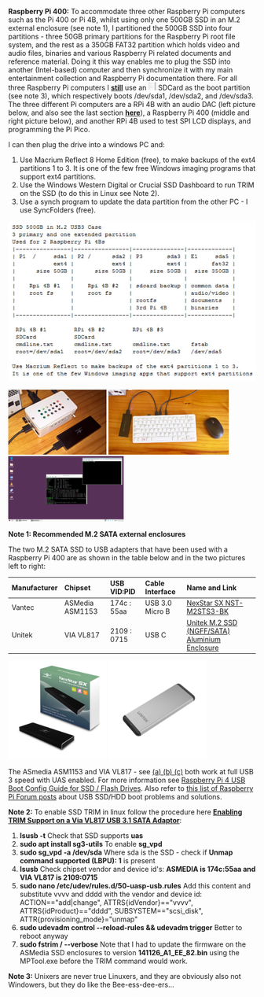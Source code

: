 **Raspberry Pi 400:** To accommodate three other Raspberry Pi computers such as the Pi 400 or Pi 4B, whilst using only one 500GB SSD in an M.2 external enclosure (see note 1), I partitioned the 500GB SSD into four partitions - three 50GB primary partitions for the Raspberry Pi root file system, and the rest as a 350GB FAT32 partition which holds video and audio files, binaries and various Raspberry Pi related documents and reference material. Doing it this way enables me to plug the SSD into another (Intel-based) computer and then synchronize it with my main entertainment collection and Raspberry Pi documentation there. For all three Raspberry Pi computers I [**still**](https://www.raspberrypi.org/forums/viewtopic.php?f=28&t=301409) use an <img src="images/RealUnixersDoNotUseBootSDCards.png" width="16" height="16"/> SDCard as the boot partition (see note 3), which respectively boots /dev/sda1, /dev/sda2, and /dev/sda3. The three different Pi computers are a RPi 4B with an audio DAC (left picture below, and also see the last section [**here**](https://github.com/TobiasVanDyk/Raspberry-Pi-PC-PSU-Desktop-Computer-with-a-Hard-Disk-Drive-and-Fan-and-Switch)), a Raspberry Pi 400 (middle and right picture below), and another RPi 4B used to test SPI LCD displays, and programming the Pi Pico. 

I can then plug the drive into a windows PC and: 
1. Use Macrium Reflect 8 Home Edition (free), to make backups of the ext4 partitions 1 to 3. It is one of the few free Windows imaging programs that support ext4 partitions.
2. Use the Windows Western Digital or Crucial SSD Dashboard to run TRIM on the SSD (to do this in Linux see Note 2).
3. Use a synch program to update the data partition from the other PC - I use SyncFolders (free).

<p align="left">
<img src="images/SSDuse3Pi4Bs.jpg" width="600" />  
</p>

<p align="left">
<img src="images/pi4pcm5122sda1.jpg" width="200" /> 
<img src="images/RPi400-sda2.png" width="245" />  
<img src="images/RPi400-sda2Screen.png" width="235" /> 
</p>

**Note 1: Recommended M.2 SATA external enclosures**

The two M.2 SATA SSD to USB adapters that have been used with a Raspberry Pi 400 are as shown in the table below and in the two pictures left to right:

| Manufacturer | Chipset         | USB VID:PID | Cable Interface | Name and Link                                   |
|:-------------|:----------------|:------------|:----------------|:------------------------------------------------|
| Vantec       | ASMedia ASM1153 | 174c : 55aa | USB 3.0 Micro B | [NexStar SX NST-M2STS3-BK](https://www.vantecusa.com/products_detail.php?p_id=214) |
| Unitek       | VIA VL817       | 2109 : 0715 | USB C           | [Unitek M.2 SSD (NGFF/SATA) Aluminium Enclosure](https://www.unitek-products.com/products/usb3-0-m-2-ssd-ngff-sata-aluminium-enclosure) | 

<p align="left">
<img src="images/Vantec.jpg" width="200" /> 
<img src="images/Unitek.jpg" width="200" />   
</p>

The ASmedia ASM1153 and VIA VL817 - see [(a) ](https://spod.cx/blog/enabling_trim_support_via_VL817_usb_sata_adaptor.shtml)[(b) ](https://forum.odroid.com/viewtopic.php?t=31948)[(c)](https://usb-ids.gowdy.us/read/UD/2109/0715) both work at full USB 3 speed with UAS enabled. For more information see [Raspberry Pi 4 USB Boot Config Guide for SSD / Flash Drives](https://jamesachambers.com/raspberry-pi-4-usb-boot-config-guide-for-ssd-flash-drives/). Also refer to [this list of Raspberry Pi Forum posts](RaspberryPi-USB-SSD-Boot.txt) about USB SSD/HDD boot problems and solutions.

**Note 2:** To enable SSD TRIM in linux follow the procedure here [**Enabling TRIM Support on a Via VL817 USB 3.1 SATA Adaptor**](https://spod.cx/blog/enabling_trim_support_via_VL817_usb_sata_adaptor.shtml):
1. **lsusb -t** Check that SSD supports **uas**
2. **sudo apt install sg3-utils** To enable **sg_vpd**
3. **sudo sg_vpd -a /dev/sda** Where sda is the SSD - check if **Unmap command supported (LBPU): 1** is present
4. **lsusb** Check chipset vendor and device id's: **ASMEDIA is 174c:55aa and VIA VL817 is 2109:0715**
5. **sudo nano /etc/udev/rules.d/50-uasp-usb.rules** Add this content and substitute vvvv and dddd with the vendor and device id: ACTION=="add|change", ATTRS{idVendor}=="vvvv", ATTRS{idProduct}=="dddd", SUBSYSTEM=="scsi_disk", ATTR{provisioning_mode}="unmap"
6. **sudo udevadm control --reload-rules && udevadm trigger** Better to reboot anyway
7. **sudo fstrim / --verbose**
Note that I had to update the firmware on the ASMedia SSD enclosures to version **141126_A1_EE_82.bin** using the MPTool.exe before the TRIM command would work.


**Note 3:** Unixers are never true Linuxers, and they are obviously also not Windowers, but they do like the Bee-ess-dee-ers...

